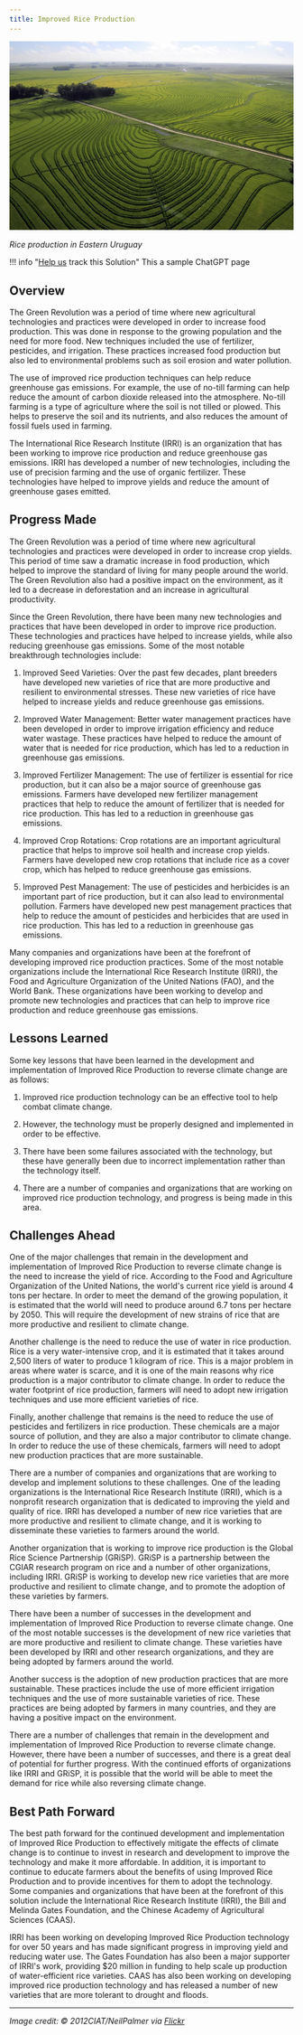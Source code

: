 ```yaml
---
title: Improved Rice Production
---
```


![Cover Image](../static/img/improved-rice-production.jpg)

_Rice production in Eastern Uruguay_ 

!!! info "[Help us](../../contribute) track this Solution"
    This a sample ChatGPT page

## Overview

The Green Revolution was a period of time where new agricultural technologies and practices were developed in order to increase food production. This was done in response to the growing population and the need for more food. New techniques included the use of fertilizer, pesticides, and irrigation. These practices increased food production but also led to environmental problems such as soil erosion and water pollution.

The use of improved rice production techniques can help reduce greenhouse gas emissions. For example, the use of no-till farming can help reduce the amount of carbon dioxide released into the atmosphere. No-till farming is a type of agriculture where the soil is not tilled or plowed. This helps to preserve the soil and its nutrients, and also reduces the amount of fossil fuels used in farming.

The International Rice Research Institute (IRRI) is an organization that has been working to improve rice production and reduce greenhouse gas emissions. IRRI has developed a number of new technologies, including the use of precision farming and the use of organic fertilizer. These technologies have helped to improve yields and reduce the amount of greenhouse gases emitted.

## Progress Made

The Green Revolution was a period of time where new agricultural technologies and practices were developed in order to increase crop yields. This period of time saw a dramatic increase in food production, which helped to improve the standard of living for many people around the world. The Green Revolution also had a positive impact on the environment, as it led to a decrease in deforestation and an increase in agricultural productivity.

Since the Green Revolution, there have been many new technologies and practices that have been developed in order to improve rice production. These technologies and practices have helped to increase yields, while also reducing greenhouse gas emissions. Some of the most notable breakthrough technologies include:

1. Improved Seed Varieties: Over the past few decades, plant breeders have developed new varieties of rice that are more productive and resilient to environmental stresses. These new varieties of rice have helped to increase yields and reduce greenhouse gas emissions.

2. Improved Water Management: Better water management practices have been developed in order to improve irrigation efficiency and reduce water wastage. These practices have helped to reduce the amount of water that is needed for rice production, which has led to a reduction in greenhouse gas emissions.

3. Improved Fertilizer Management: The use of fertilizer is essential for rice production, but it can also be a major source of greenhouse gas emissions. Farmers have developed new fertilizer management practices that help to reduce the amount of fertilizer that is needed for rice production. This has led to a reduction in greenhouse gas emissions.

4. Improved Crop Rotations: Crop rotations are an important agricultural practice that helps to improve soil health and increase crop yields. Farmers have developed new crop rotations that include rice as a cover crop, which has helped to reduce greenhouse gas emissions.

5. Improved Pest Management: The use of pesticides and herbicides is an important part of rice production, but it can also lead to environmental pollution. Farmers have developed new pest management practices that help to reduce the amount of pesticides and herbicides that are used in rice production. This has led to a reduction in greenhouse gas emissions.

Many companies and organizations have been at the forefront of developing improved rice production practices. Some of the most notable organizations include the International Rice Research Institute (IRRI), the Food and Agriculture Organization of the United Nations (FAO), and the World Bank. These organizations have been working to develop and promote new technologies and practices that can help to improve rice production and reduce greenhouse gas emissions.

## Lessons Learned

Some key lessons that have been learned in the development and implementation of Improved Rice Production to reverse climate change are as follows:

1. Improved rice production technology can be an effective tool to help combat climate change.

2. However, the technology must be properly designed and implemented in order to be effective.

3. There have been some failures associated with the technology, but these have generally been due to incorrect implementation rather than the technology itself.

4. There are a number of companies and organizations that are working on improved rice production technology, and progress is being made in this area.

## Challenges Ahead

One of the major challenges that remain in the development and implementation of Improved Rice Production to reverse climate change is the need to increase the yield of rice. According to the Food and Agriculture Organization of the United Nations, the world's current rice yield is around 4 tons per hectare. In order to meet the demand of the growing population, it is estimated that the world will need to produce around 6.7 tons per hectare by 2050. This will require the development of new strains of rice that are more productive and resilient to climate change.

Another challenge is the need to reduce the use of water in rice production. Rice is a very water-intensive crop, and it is estimated that it takes around 2,500 liters of water to produce 1 kilogram of rice. This is a major problem in areas where water is scarce, and it is one of the main reasons why rice production is a major contributor to climate change. In order to reduce the water footprint of rice production, farmers will need to adopt new irrigation techniques and use more efficient varieties of rice.

Finally, another challenge that remains is the need to reduce the use of pesticides and fertilizers in rice production. These chemicals are a major source of pollution, and they are also a major contributor to climate change. In order to reduce the use of these chemicals, farmers will need to adopt new production practices that are more sustainable.

There are a number of companies and organizations that are working to develop and implement solutions to these challenges. One of the leading organizations is the International Rice Research Institute (IRRI), which is a nonprofit research organization that is dedicated to improving the yield and quality of rice. IRRI has developed a number of new rice varieties that are more productive and resilient to climate change, and it is working to disseminate these varieties to farmers around the world.

Another organization that is working to improve rice production is the Global Rice Science Partnership (GRiSP). GRiSP is a partnership between the CGIAR research program on rice and a number of other organizations, including IRRI. GRiSP is working to develop new rice varieties that are more productive and resilient to climate change, and to promote the adoption of these varieties by farmers.

There have been a number of successes in the development and implementation of Improved Rice Production to reverse climate change. One of the most notable successes is the development of new rice varieties that are more productive and resilient to climate change. These varieties have been developed by IRRI and other research organizations, and they are being adopted by farmers around the world.

Another success is the adoption of new production practices that are more sustainable. These practices include the use of more efficient irrigation techniques and the use of more sustainable varieties of rice. These practices are being adopted by farmers in many countries, and they are having a positive impact on the environment.

There are a number of challenges that remain in the development and implementation of Improved Rice Production to reverse climate change. However, there have been a number of successes, and there is a great deal of potential for further progress. With the continued efforts of organizations like IRRI and GRiSP, it is possible that the world will be able to meet the demand for rice while also reversing climate change.

## Best Path Forward

The best path forward for the continued development and implementation of Improved Rice Production to effectively mitigate the effects of climate change is to continue to invest in research and development to improve the technology and make it more affordable. In addition, it is important to continue to educate farmers about the benefits of using Improved Rice Production and to provide incentives for them to adopt the technology. Some companies and organizations that have been at the forefront of this solution include the International Rice Research Institute (IRRI), the Bill and Melinda Gates Foundation, and the Chinese Academy of Agricultural Sciences (CAAS).

IRRI has been working on developing Improved Rice Production technology for over 50 years and has made significant progress in improving yield and reducing water use. The Gates Foundation has also been a major supporter of IRRI's work, providing $20 million in funding to help scale up production of water-efficient rice varieties. CAAS has also been working on developing improved rice production technology and has released a number of new varieties that are more tolerant to drought and floods.

---

_Image credit: © 2012CIAT/NeilPalmer via [Flickr](https://www.flickr.com/photos/ciat/6809968788)_
